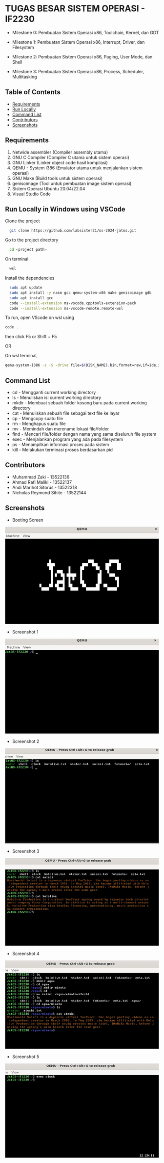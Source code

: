 
# TUGAS BESAR SISTEM OPERASI - IF2230 
- Milestone 0: Pembuatan Sistem Operasi x86, Toolchain, Kernel, dan GDT

- Milestone 1: Pembuatan Sistem Operasi x86, Interrupt, Driver, dan Filesystem

- Milestone 2: Pembuatan Sistem Operasi x86, Paging, User Mode, dan Shell

- Milestone 3: Pembuatan Sistem Operasi x86, Process, Scheduler, Multitasking



## Table of Contents
* [Requirements](#requirements)
* [Run Locally](#run-locally-in-windows-using-vscode)
* [Command List](#command-list)
* [Contributors](#contributors)
* [Screenshots](#screenshots)

## Requirements
 1. Netwide assembler (Compiler assembly utama)
 2. GNU C Compiler (Compiler C utama untuk sistem operasi)
 3. GNU Linker (Linker object code hasil kompilasi)
 4. QEMU - System i386 (Emulator utama untuk menjalankan sistem operasi)
 5. GNU Make (Build tools untuk sistem operasi)
 6. genisoimage (Tool untuk pembuatan image sistem operasi)
 7. Sistem Operasi Ubuntu 20.04/22.04
 8. Visual Studio Code


## Run Locally in Windows using VSCode

Clone the project

```bash
  git clone https://github.com/labsister21/os-2024-jatos.git
```

Go to the project directory

```bash
  cd <project path>
```

On terminal

```bash
  wsl
```

Install the dependencies

```bash
  sudo apt update
  sudo apt install -y nasm gcc qemu-system-x86 make genisoimage gdb
  sudo apt install gcc
  code --install-extension ms-vscode.cpptools-extension-pack
  code --install-extension ms-vscode-remote.remote-wsl    
```

To run, open VScode on wsl using
```bash
code .
```
then click F5 or Shift + F5

OR

On wsl terminal,
```bash
qemu-system-i386 -s -S -drive file=$(DISK_NAME).bin,format=raw,if=ide,index=0,media=disk -cdrom $(ISO_NAME).iso
```
## Command List
- cd	- Mengganti current working directory
- ls	- Menuliskan isi current working directory
- mkdir	- Membuat sebuah folder kosong baru pada current working directory
- cat	- Menuliskan sebuah file sebagai text file ke layar 
- cp	- Mengcopy suatu file 
- rm	- Menghapus suatu file 
- mv	- Memindah dan merename lokasi file/folder
- find	- Mencari file/folder dengan nama yang sama diseluruh file system
- exec	- Menjalankan program yang ada pada filesystem
- ps	- Menampilkan informasi proses pada sistem
- kill <pid> - Melakukan terminasi proses berdasarkan pid

## Contributors

- Muhammad Zaki - 13522136
- Ahmad Rafi Maliki - 13522137
- Andi Marihot Sitorus - 13522318
- Nicholas Reymond Sihite - 13522144

## Screenshots

- Booting Screen

![Kill 0](./other/Screenshot1.jpg)

- Screenshot 1

![Screenshot 1](./other/Screenshot0.jpg)

- Screenshot 2

![Screenshot 2](./other/Screenshot3.jpg)

- Screenshot 3

![Screenshot 3](./other/Screenshot4.jpg)

- Screenshot 4

![Screenshot 4](./other/Screenshot5.jpg)

- Screenshot 5

![Screenshot 5](./other/Screenshot7.jpg)



